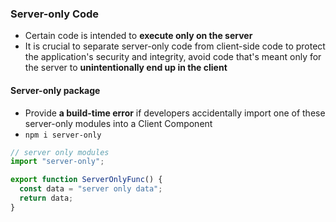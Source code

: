 ### Server-only Code
- Certain code is intended to **execute only on the server**
- It is crucial to separate server-only code from client-side code to protect the application's security and integrity, avoid code that's meant only for the server to **unintentionally end up in the client**

#### Server-only package
- Provide **a build-time error** if developers accidentally import one of these server-only modules into a Client Component
- `npm i server-only`

```typescript
// server only modules
import "server-only";

export function ServerOnlyFunc() {
  const data = "server only data";
  return data;
}
```